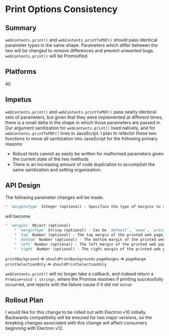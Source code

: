 # Print Options Consistency

## Summary

`webContents.print()` and `webContents.printToPDF()` should pass identical parameter types in the same shape. Parameters which differ between the two will be changed to remove differences and prevent unwanted bugs. `webContents.print()` will be Promisified.

## Platforms

All.

## Impetus

`webContents.print()` and `webContents.printToPDF()` pass nearly identical sets of parameters, but given that they were implemented at different times, there is a small delta in the shape in which those parameters are passed in. Our argument sanitization for `webContents.print()` lived natively, and for `webContents.printToPDF()` lives in JavaScript. I plan to refactor these two functions to move all sanitization into JavaScript for the following primary reasons:

* Robust tests cannot as easily be written for malformed parameters given the current state of the two methods
* There is an increasing amount of code duplication to accomplish the same sanitization and setting organization.

## API Design

The following parameter changes will be made:

```markdown
* `marginsType` Integer (optional) - Specifies the type of margins to use. Uses 0 for	default margin, 1 for no margin, and 2 for minimum margin.
```

will become

```markdown
* `margins` Object (optional)
    * `marginType` String (optional) - Can be `default`, `none`, `printableArea`, or `custom`. If `custom` is chosen, you will also need to specify `top`, `bottom`, `left`, and `right`.
    * `top` Number (optional) - The top margin of the printed web page, in pixels.
    * `bottom` Number (optional) - The bottom margin of the printed web page, in pixels.
    * `left` Number (optional) - The left margin of the printed web page, in pixels.
    * `right` Number (optional) - The right margin of the printed web page, in pixels.
```

`printBackground` => `shouldPrintBackgrounds`
`pageRanges` => `pageRange`
`printSelectionOnly` => `shouldPrintSelectionOnly`

`webContents.print()` will no longer take a callback, and instead return a `Promise<void | string>`, where the Promise resolves if printing successfully occurred, and rejects with the failure cause if it did not occur.

## Rollout Plan

I would like for this change to be rolled out with Electron v10 initially. Backwards compatibility will be ensured for two major versions, so the breaking changes associated with this change will affect consumers beginning with Electron v12.
